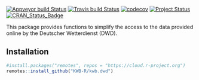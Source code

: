 [![Appveyor build Status](https://ci.appveyor.com/api/projects/status/vakh123d3w3ikgud/branch/master?svg=true)](https://ci.appveyor.com/project/KWB-R/kwb-dwd/branch/master)
[![Travis build Status](https://travis-ci.org/KWB-R/kwb.dwd.svg?branch=master)](https://travis-ci.org/KWB-R/kwb.dwd)
[![codecov](https://codecov.io/github/KWB-R/kwb.dwd/branch/master/graphs/badge.svg)](https://codecov.io/github/KWB-R/kwb.dwd)
[![Project Status](https://img.shields.io/badge/lifecycle-experimental-orange.svg)](https://www.tidyverse.org/lifecycle/#experimental)
[![CRAN_Status_Badge](https://www.r-pkg.org/badges/version/kwb.dwd)]()

This package provides functions to simplify
the access to the data provided online by the Deutscher Wetterdienst
(DWD).

## Installation

```r
#install.packages("remotes", repos = "https://cloud.r-project.org")
remotes::install_github("KWB-R/kwb.dwd")
```
